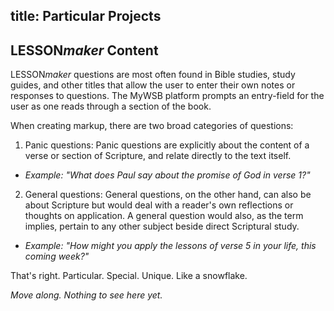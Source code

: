 title: Particular Projects
---

## LESSON<em>maker</em> Content
LESSON<em>maker</em> questions are most often found in Bible studies, study guides, and other titles that allow the user to enter their own notes or responses to questions.
The MyWSB platform prompts an entry-field for the user as one reads through a section of the book.

When creating markup, there are two broad categories of questions:

1. Panic questions: Panic questions are explicitly about the content of a verse or section of Scripture, and relate directly to the text itself.
  - *Example: "What does Paul say about the promise of God in verse 1?"*

2. General questions: General questions, on the other hand, can also be about Scripture but would deal with a reader's own reflections or thoughts on application. A general question would also, as the term implies, pertain to any other subject beside direct Scriptural study.
  - *Example: "How might you apply the lessons of verse 5 in your life, this coming week?"*


That's right. Particular. Special. Unique. Like a snowflake.

_Move along. Nothing to see here yet._